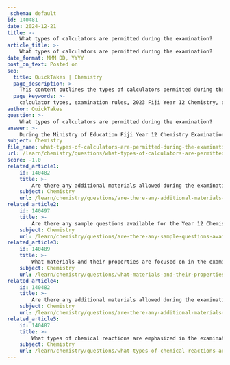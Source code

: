 ```yaml
---
_schema: default
id: 140481
date: 2024-12-21
title: >-
    What types of calculators are permitted during the examination?
article_title: >-
    What types of calculators are permitted during the examination?
date_format: MMM DD, YYYY
post_on_text: Posted on
seo:
  title: QuickTakes | Chemistry
  page_description: >-
    This content outlines the types of calculators permitted during the Fiji Year 12 Chemistry Examination 2023, including specific examples and the rules regarding calculator usage to ensure a fair exam for all candidates.
  page_keywords: >-
    calculator types, examination rules, 2023 Fiji Year 12 Chemistry, permitted calculators, silent calculators, battery-operated calculators, non-programmable calculators, scientific calculators, Casio fx-82MS, standardized examination, fair testing
author: QuickTakes
question: >-
    What types of calculators are permitted during the examination?
answer: >-
    During the Ministry of Education Fiji Year 12 Chemistry Examination 2023, students are permitted to use calculators that are silent, battery-operated, and non-programmable. Specifically, the use of scientific calculators such as the Casio fx-82MS is allowed, as well as other calculators with similar functions or those with only basic functions. However, calculators with features for retrieval of text or programmable functions are not permitted. This ensures that all candidates have a fair and standardized examination experience.
subject: Chemistry
file_name: what-types-of-calculators-are-permitted-during-the-examination.md
url: /learn/chemistry/questions/what-types-of-calculators-are-permitted-during-the-examination
score: -1.0
related_article1:
    id: 140482
    title: >-
        Are there any additional materials allowed during the examination?
    subject: Chemistry
    url: /learn/chemistry/questions/are-there-any-additional-materials-allowed-during-the-examination
related_article2:
    id: 140497
    title: >-
        Are there any sample questions available for the Year 12 Chemistry Examination?
    subject: Chemistry
    url: /learn/chemistry/questions/are-there-any-sample-questions-available-for-the-year-12-chemistry-examination
related_article3:
    id: 140489
    title: >-
        What materials and their properties are focused on in the examination?
    subject: Chemistry
    url: /learn/chemistry/questions/what-materials-and-their-properties-are-focused-on-in-the-examination
related_article4:
    id: 140482
    title: >-
        Are there any additional materials allowed during the examination?
    subject: Chemistry
    url: /learn/chemistry/questions/are-there-any-additional-materials-allowed-during-the-examination
related_article5:
    id: 140487
    title: >-
        What types of chemical reactions are emphasized in the examination?
    subject: Chemistry
    url: /learn/chemistry/questions/what-types-of-chemical-reactions-are-emphasized-in-the-examination
---
```


&nbsp;